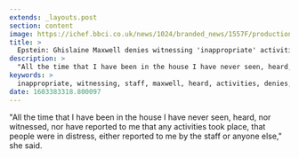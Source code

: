 ```yaml
--- 
extends: _layouts.post 
section: content 
image: https://ichef.bbci.co.uk/news/1024/branded_news/1557F/production/_115032478_hi062260000.jpg 
title: > 
  Epstein: Ghislaine Maxwell denies witnessing 'inappropriate' activities 
description: > 
  "All the time that I have been in the house I have never seen, heard, nor witnessed, nor have reported to me that any activities took place, that people were in distress, either reported to me by the staff or anyone else," she said. 
keywords: > 
  inappropriate, witnessing, staff, maxwell, heard, activities, denies, distress, reported, witnessed, ghislaine, seen, place, epstein, house, took 
date: 1603383318.800097 
--- 
```

<div><p>"All the time that I have been in the house I have never seen, heard, nor witnessed, nor have reported to me that any activities took place, that people were in distress, either reported to me by the staff or anyone else," she said. </p></div>